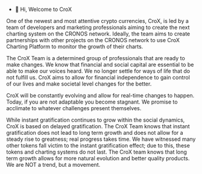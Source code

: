 - 👋 Hi, Welcome to CroX 

One of the newest and most attentive crypto currencies, CroX, is led by a team of developers 
and marketing professionals aiming to create the next charting system on the CRONOS network.
Ideally, the team aims to create partnerships with other projects on the
CRONOS network to use CroX Charting Platform to monitor the growth of their charts.


The CroX Team is a determined group of professionals that are ready to make changes. 
We know that financial and social capital are essential to be able to make our voices heard. 
We no longer settle for ways of life that do not fulfill us. CroX aims to allow for financial 
independence to gain control of our lives and make societal level changes for the better.

CroX will be constantly evolving and allow for real-time changes to happen. 
Today, if you are not adaptable you become stagnant. We promise to acclimate to whatever challenges present themselves.

While instant gratification continues to grow within the social dynamics, CroX is based on delayed gratification. 
The CroX Team knows that instant gratification does not lead to long term growth and does not allow for a steady rise to greatness; 
real progress takes time. We have witnessed many other tokens fall victim to the instant gratification effect; 
due to this, these tokens and charting systems do not last. The CroX team knows that long term growth allows for more natural 
evolution and better quality products. We are NOT a trend, but a movement.

<!---
officialCroX/officialCroX is a ✨ special ✨ repository because its `README.md` (this file) appears on your GitHub profile.
You can click the Preview link to take a look at your changes.
--->

